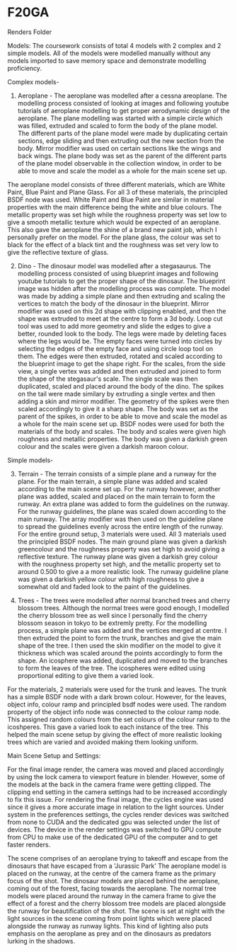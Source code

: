 # F20GA

Renders Folder

Models:
The coursework consists of total 4 models with 2 complex and 2 simple models. All of the models were modelled manually without any models imported to save memory space and demonstrate modelling proficiency.

Complex models-
1. Aeroplane - The aeroplane was modelled after a cessna areoplane. The modelling process consisted of looking at images and following youtube tutorials of aeroplane modelling to get proper aerodynamic design of the aeroplane. The plane modelling was started with a simple circle which was filled, extruded and scaled to form the body of the plane model. The different parts of the plane model were made by duplicating certain sections, edge sliding and then extruding out the new section from the body. Mirror modifier was used on certain sections like the wings and back wings. The plane body was set as the parent of the different parts of the plane model observable in the collection window, in order to be able to move and scale the model as a whole for the main scene set up.

The aeroplane model consists of three different materials, which are White Paint, Blue Paint and Plane Glass. For all 3 of these materials, the principled BSDF node was used. White Paint and Blue Paint are similar in material properties with the main difference being the white and blue colours. The metallic property was set high while the roughness property was set low to give a smooth metallic texture which would be expected of an aeroplane. This also gave the aeroplane the shine of a brand new paint job, which I personally prefer on the model. For the plane glass, the colour was set to black for the effect of a black tint and the roughness was set very low to give the reflective texture of glass.  

2. Dino - The dinosaur model was modelled after a stegasaurus. The modelling process consisted of using blueprint images and following youtube tutorials to get the proper shape of the dinosaur. The blueprint image was hidden after the modelling process was complete. The model was made by adding a simple plane and then extruding and scaling the vertices to match the body of the dinosaur in the blueprint. Mirror modifier was used on this 2d shape with clipping enabled, and then the shape was extruded to meet at the centre to form a 3d body. Loop cut tool was used to add more geometry and slide the edges to give a better, rounded look to the body. The legs were made by deleting faces where the legs would be. The empty faces were turned into circles by selecting the edges of the empty face and using circle loop tool on them. The edges were then extruded, rotated and scaled according to the blueprint image to get the shape right. For the scales, from the side view, a single vertex was added and then extruded and joined to form the shape of the stegasaur's scale. The single scale was then duplicated, scaled and placed around the body of the dino. The spikes on the tail were made similary by extruding a single vertex and then adding a skin and mirror modifier. The geometry of the spikes were then scaled accordingly to give it a sharp shape. The body was set as the parent of the spikes, in order to be able to move and scale the model as a whole for the main scene set up. BSDF nodes were used for both the materials of the body and scales. The body and scales were given high roughness and metallic properties. The body was given a darkish green colour and the scales were given a darkish maroon colour.

Simple models-

3. Terrain - The terrain consists of a simple plane and a runway for the plane. For the main terrain, a simple plane was added and scaled according to the main scene set up. For the runway however, another plane was added, scaled and placed on the main terrain to form the runway. An extra plane was added to form the guidelines on the runway. For the runway guidelines, the plane was scaled down according to the main runway. The array modifier was then used on the guideline plane to spread the guidelines evenly across the entire length of the runway. For the entire ground setup, 3 materials were used. All 3 materials used the principled BSDF nodes. The main ground plane was given a darkish greencolour and the roughness property was set high to avoid giving a reflective texture. The runway plane was given a darkish grey colour with the roughness property set high, and the metallic property set to around 0.500 to give a a more realistic look. The runway guideline plane was given a darkish yellow colour with high roughness to give a somewhat old and faded look to the paint of the guidelines. 

4. Trees - The trees were modelled after normal branched trees and cherry blossom trees. Although the normal trees were good enough, I modelled the cherry blossom tree as well since I personally find the cherry blossom season in tokyo to be extremly pretty. For the modelling process, a simple plane was added and the vertices merged at centre. I then extruded the point to form the trunk, branches and give the main shape of the tree. I then used the skin modifier on the model to give it thickness which was scaled around the points accordingly to form the shape. An icosphere was added, duplicated and moved to the branches to form the leaves of the tree. The icospheres were edited using proportional editing to give them a varied look.

For the materials, 2 materials were used for the trunk and leaves. The trunk has a simple BSDF node with a dark brown colour. However, for the leaves, object info, colour ramp and principled bsdf nodes were used. The random property of the object info node was connected to the colour ramp node. This assigned random colours from the set colours of the colour ramp to the icoshperes. This gave a varied look to each instance of the tree. This helped the main scene setup by giving the effect of more realistic looking trees which are varied and avoided making them looking uniform.

Main Scene Setup and Settings:

For the final image render, the camera was moved and placed accordingly by using the lock camera to viewport feature in blender. However, some of the models at the back in the camera frame were getting clipped. The clipping end setting in the camera settings had to be increased accordingly to fix this issue. For rendering the final image, the cycles engine was used since it gives a more accurate image in relation to the light sources. Under system in the preferences settings, the cycles render devices was switched from none to CUDA and the dedicated gpu was selected under the list of devices. The device in the render settings was switched to GPU compute from CPU to make use of the dedicated GPU of the computer and to get faster renders.

The scene comprises of an aeroplane trying to takeoff and escape from the dinosaurs that have escaped from a 'Jurassic Park'
The aeroplane model is placed on the runway, at the centre of the camera frame as the primary focus of the shot. The dinosaur models are placed behind the aeroplane, coming out of the forest, facing towards the aeroplane. The normal tree models were placed around the runway in the camera frame to give the effect of a forest and the cherry blossom tree models are placed alongside the runway for beautification of the shot. The scene is set at night with the light sources in the scene coming from point lights which were placed alongside the runway as runway lights. This kind of lighting also puts emphasis on the aeroplane as prey and on the dinosaurs as predators lurking in the shadows. 